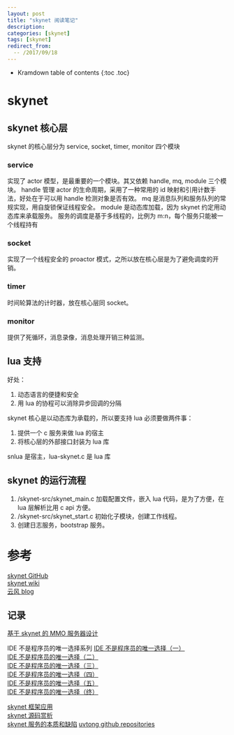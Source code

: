 ```yaml
---
layout: post
title: "skynet 阅读笔记"
description:
categories: [skynet]
tags: [skynet]
redirect_from:
  -- /2017/09/18
---
```


* Kramdown table of contents
{:toc .toc}

# skynet

## skynet 核心层

skynet 的核心层分为 service, socket, timer, monitor 四个模块

### service

实现了 actor 模型，是最重要的一个模块。其又依赖 handle, mq, module 三个模块。
handle 管理 actor 的生命周期，采用了一种常用的 id 映射和引用计数手法，好处在于可以用 handle 检测对象是否有效。
mq 是消息队列和服务队列的常规实现，用自旋锁保证线程安全。
module 是动态库加载，因为 skynet 约定用动态库来承载服务。
服务的调度是基于多线程的，比例为 m:n，每个服务只能被一个线程持有

### socket

实现了一个线程安全的 proactor 模式，之所以放在核心层是为了避免调度的开销。

### timer

时间轮算法的计时器，放在核心层同 socket。

### monitor

提供了死循环，消息录像，消息处理开销三种监测。

## lua 支持

好处：

1. 动态语言的便捷和安全
2. 用 lua 的协程可以消除异步回调的分隔

skynet 核心是以动态库为承载的，所以要支持 lua 必须要做两件事：

1. 提供一个 c 服务来做 lua 的宿主
2. 将核心层的外部接口封装为 lua 库

snlua 是宿主，lua-skynet.c 是 lua 库

## skynet 的运行流程

1. /skynet-src/skynet_main.c
  加载配置文件，嵌入 lua 代码，是为了方便，在 lua 层解析比用 c api 方便。
2. /skynet-src/skynet_start.c
   初始化子模块，创建工作线程。
3. 创建日志服务，bootstrap 服务。

# 参考

[skynet GitHub](https://github.com/cloudwu/skynet)  
[skynet wiki](https://github.com/cloudwu/skynet/wiki)  
[云风 blog](https://blog.codingnow.com/)

## 记录

[基于 skynet 的 MMO 服务器设计](https://blog.codingnow.com/2015/04/skynet_mmo.html)

IDE 不是程序员的唯一选择系列
[IDE 不是程序员的唯一选择（一）](https://blog.codingnow.com/2008/09/replacement_of_ide_1.html)  
[IDE 不是程序员的唯一选择（二）](https://blog.codingnow.com/2008/09/replacement_of_ide_2.html)  
[IDE 不是程序员的唯一选择（三）](https://blog.codingnow.com/2008/09/replacement_of_ide_3.html)  
[IDE 不是程序员的唯一选择（四）](https://blog.codingnow.com/2008/09/replacement_of_ide_4.html)  
[IDE 不是程序员的唯一选择（五）](https://blog.codingnow.com/2008/10/replacement_of_ide_5.html)  
[IDE 不是程序员的唯一选择（终）](https://blog.codingnow.com/2008/10/replacement_of_ide_6.html)

[skynet 框架应用](https://blog.csdn.net/qq769651718/article/category/7480207)  
[skynet 源码赏析](https://manistein.github.io/blog/post/server/skynet/skynet%E6%BA%90%E7%A0%81%E8%B5%8F%E6%9E%90/)  
[skynet 服务的本质和缺陷](https://blog.csdn.net/mycwq/article/details/47379277)
[uvtong github repositories](https://github.com/uvtong?tab=repositories)
